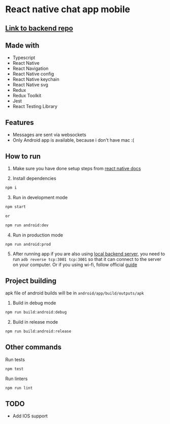 # React native chat app mobile

## [Link to backend repo](https://github.com/NikolaB131-org/React-native-chat-app_backend)

## Made with

- Typescript
- React Native
- React Navigation
- React Native config
- React Native keychain
- React Native svg
- Redux
- Redux Toolkit
- Jest
- React Testing Library

## Features

- Messages are sent via websockets
- Only Android app is available, because i don't have mac :(

## How to run

1. Make sure you have done setup steps from [react native docs](https://reactnative.dev/docs/environment-setup)

2. Install dependencies
```bash
npm i
```

3. Run in development mode
```bash
npm start

or

npm run android:dev
```

4. Run in production mode
```bash
npm run android:prod
```

5. After running app if you are also using [local backend server](https://github.com/NikolaB131-org/React-native-chat-app_backend), you need to run `adb reverse tcp:3001 tcp:3001` so that it can connect to the server on your computer. Or if you using wi-fi, follow official [guide](https://reactnative.dev/docs/running-on-device#method-2-connect-via-wi-fi-1)

## Project building

apk file of android builds will be in `android/app/build/outputs/apk`

1. Build in debug mode
```bash
npm run build:android:debug
```

2. Build in release mode
```bash
npm run build:android:release
```

## Other commands

Run tests
```bash
npm test
```

Run linters
```bash
npm run lint
```
## TODO

- Add IOS support
